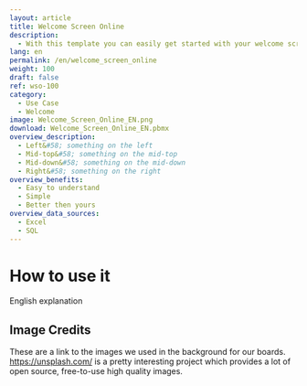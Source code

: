 ```yaml
---
layout: article
title: Welcome Screen Online
description: 
  - With this template you can easily get started with your welcome screen. Replace the Logo, add your background images and update the weather widget to make it yours. You can maintain the appointments via the web interface on port :40404.
lang: en
permalink: /en/welcome_screen_online
weight: 100
draft: false
ref: wso-100
category:
  - Use Case
  - Welcome
image: Welcome_Screen_Online_EN.png
download: Welcome_Screen_Online_EN.pbmx
overview_description:
  - Left&#58; something on the left
  - Mid-top&#58; something on the mid-top
  - Mid-down&#58; something on the mid-down
  - Right&#58; something on the right
overview_benefits:
  - Easy to understand
  - Simple
  - Better then yours
overview_data_sources:
  - Excel
  - SQL
---
```


# How to use it

English explanation

## Image Credits

These are a link to the images we used in the background for our boards. https://unsplash.com/ is a pretty interesting project which provides a lot of open source, free-to-use high quality images.
